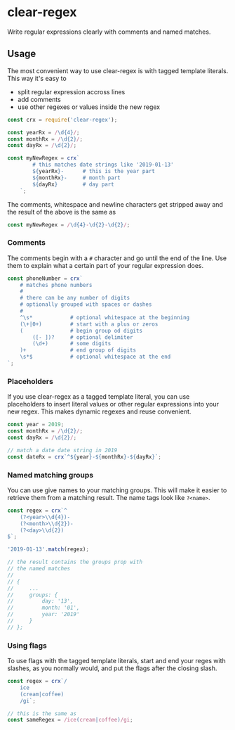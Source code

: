# clear-regex
Write regular expressions clearly with comments and named matches.

## Usage

The most convenient way to use clear-regex is with tagged template literals. This way it's easy to

  * split regular expression accross lines
  * add comments
  * use other regexes or values inside the new regex

```js
const crx = require('clear-regex');

const yearRx = /\d{4}/;
const monthRx = /\d{2}/;
const dayRx = /\d{2}/;

const myNewRegex = crx`
        # this matches date strings like '2019-01-13'
        ${yearRx}-      # this is the year part
        ${monthRx}-     # month part
        ${dayRx}        # day part
    `;
```

The comments, whitespace and newline characters get stripped away and the result of the above is the same as

```js
const myNewRegex = /\d{4}-\d{2}-\d{2}/;
```

### Comments

The comments begin with a `#` character and go until the end of the line. Use them to explain what a certain part of your regular expression does.

```js
const phoneNumber = crx`
    # matches phone numbers
    #
    # there can be any number of digits
    # optionally grouped with spaces or dashes
    #
    ^\s*            # optional whitespace at the beginning
    (\+|0+)         # start with a plus or zeros
    (               # begin group od digits
        ([- ])?     # optional delimiter
        (\d+)       # some digits
    )+              # end group of digits
    \s*$            # optional whitespace at the end
`;
```

### Placeholders

If you use clear-regex as a tagged template literal, you can use placeholders to insert literal values or other regular expressions into your new regex. This makes dynamic regexes and reuse convenient.

```js
const year = 2019;
const monthRx = /\d{2}/;
const dayRx = /\d{2}/;

// match a date date string in 2019
const dateRx = crx`^${year}-${monthRx}-${dayRx}`;
```

### Named matching groups

You can use give names to your matching groups. This will make it easier to retrieve them from a matching result. The name tags look like `?<name>`.

```js
const regex = crx`^
    (?<year>\\d{4})-
    (?<month>\\d{2})-
    (?<day>\\d{2})
$`;

'2019-01-13'.match(regex);

// the result contains the groups prop with
// the named matches
//
// {
//     ...
//     groups: {
//         day: '13',
//         month: '01',
//         year: '2019'
//     }
// };
```

### Using flags

To use flags with the tagged template literals, start and end your reges with slashes, as you normally would, and put the flags after the closing slash.

```js
const regex = crx`/
    ice
    (cream|coffee)
    /gi`;

// this is the same as
const sameRegex = /ice(cream|coffee)/gi;
```


